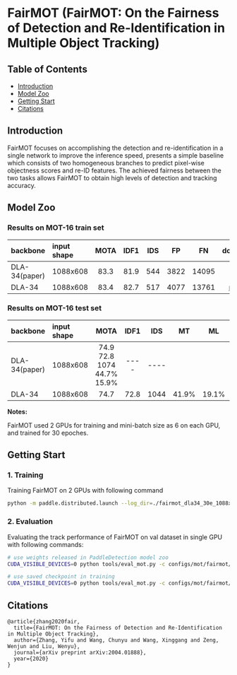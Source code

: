# FairMOT (FairMOT: On the Fairness of Detection and Re-Identification in Multiple Object Tracking)

## Table of Contents
- [Introduction](#Introduction)
- [Model Zoo](#Model_Zoo)
- [Getting Start](#Getting_Start)
- [Citations](#Citations)

## Introduction

FairMOT focuses on accomplishing the detection and re-identification in a single network to improve the inference speed, presents a simple baseline which consists of two homogeneous branches to predict pixel-wise objectness scores and re-ID features. The achieved fairness between the two tasks allows FairMOT to obtain high levels of detection and tracking accuracy.


## Model Zoo

### Results on MOT-16 train set

| backbone      | input shape  | MOTA   | IDF1   |  IDS  |   FP  |   FN  | download  | config |
| :-----------------| :------- | :----: | :----: | :---: | :----: | :---: |:---: | :---: |
| DLA-34(paper)  | 1088x608 |  83.3  |  81.9  | 544  |  3822  | 14095 | ---- | ---- |
| DLA-34         | 1088x608 |  83.4  |  82.7  | 517  | 4077   | 13761 |  [model](https://paddledet.bj.bcebos.com/models/mot/fairmot_dla34_30e_1088x608.pdparams) | [config](https://github.com/PaddlePaddle/PaddleDetection/tree/develop/configs/mot/fairmot/fairmot_dla34_30e_1088x608.yml) |


### Results on MOT-16 test set

| backbone      | input shape  | MOTA   | IDF1   |  IDS  |   MT  |   ML  | download  | config |
| :-----------------| :------- | :----: | :----: | :---: | :----: | :---: | :---: | :---: |
| DLA-34(paper)  | 1088x608 |    74.9   72.8    1074    44.7%   15.9%  | ---- | ---- |
| DLA-34         | 1088x608 |  74.7  |  72.8  | 1044  | 41.9%   | 19.1% |[model](https://paddledet.bj.bcebos.com/models/mot/fairmot_dla34_30e_1088x608.pdparams) | [config](https://github.com/PaddlePaddle/PaddleDetection/tree/develop/configs/mot/fairmot/fairmot_dla34_30e_1088x608.yml) |

**Notes:**

FairMOT used 2 GPUs for training and mini-batch size as 6 on each GPU, and trained for 30 epoches.

## Getting Start

### 1. Training

Training FairMOT on 2 GPUs with following command

```bash
python -m paddle.distributed.launch --log_dir=./fairmot_dla34_30e_1088x608/ --gpus 0,1 tools/train.py -c configs/mot/fairmot/fairmot_dla34_30e_1088x608.yml &>fairmot_dla34_30e_1088x608.log 2>&1 &
```


### 2. Evaluation

Evaluating the track performance of FairMOT on val dataset in single GPU with following commands:

```bash
# use weights released in PaddleDetection model zoo
CUDA_VISIBLE_DEVICES=0 python tools/eval_mot.py -c configs/mot/fairmot/fairmot_dla34_30e_1088x608.yml -o weights=https://paddledet.bj.bcebos.com/models/mot/fairmot_dla34_30e_1088x608.pdparams

# use saved checkpoint in training
CUDA_VISIBLE_DEVICES=0 python tools/eval_mot.py -c configs/mot/fairmot/fairmot_dla34_30e_1088x608.yml -o weights=output/fairmot_dla34_30e_1088x608/model_final
```

## Citations
```
@article{zhang2020fair,
  title={FairMOT: On the Fairness of Detection and Re-Identification in Multiple Object Tracking},
  author={Zhang, Yifu and Wang, Chunyu and Wang, Xinggang and Zeng, Wenjun and Liu, Wenyu},
  journal={arXiv preprint arXiv:2004.01888},
  year={2020}
}
```
